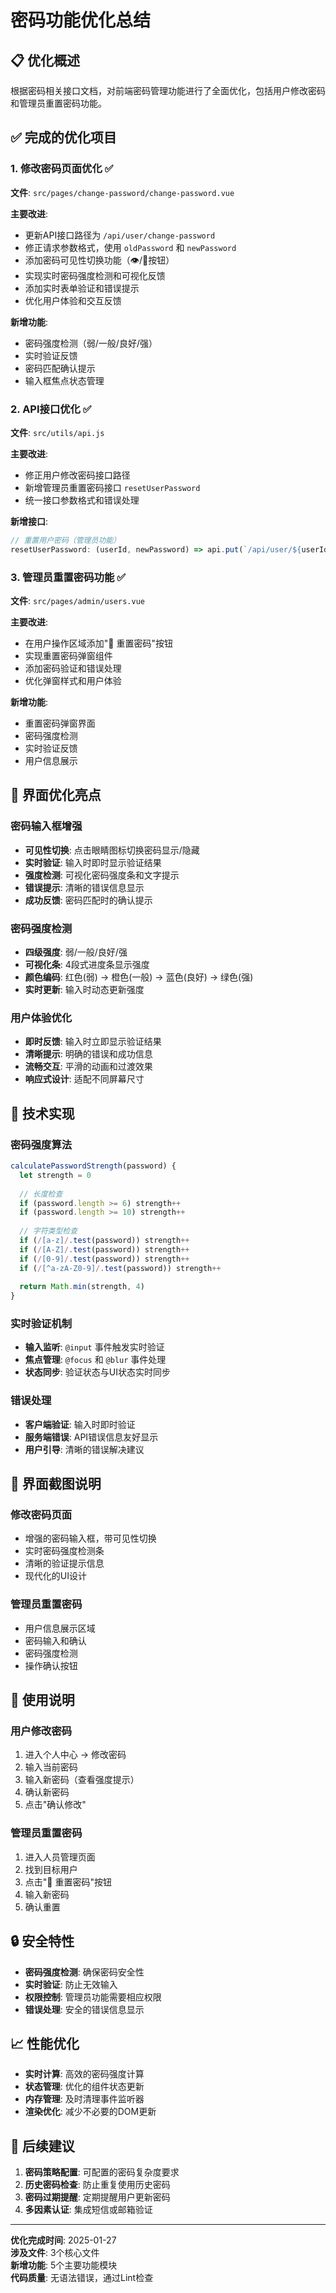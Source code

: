 # 密码功能优化总结

## 📋 优化概述

根据密码相关接口文档，对前端密码管理功能进行了全面优化，包括用户修改密码和管理员重置密码功能。

## ✅ 完成的优化项目

### 1. 修改密码页面优化 ✅

**文件**: `src/pages/change-password/change-password.vue`

**主要改进**:
- 更新API接口路径为 `/api/user/change-password`
- 修正请求参数格式，使用 `oldPassword` 和 `newPassword`
- 添加密码可见性切换功能（👁️/🙈按钮）
- 实现实时密码强度检测和可视化反馈
- 添加实时表单验证和错误提示
- 优化用户体验和交互反馈

**新增功能**:
- 密码强度检测（弱/一般/良好/强）
- 实时验证反馈
- 密码匹配确认提示
- 输入框焦点状态管理

### 2. API接口优化 ✅

**文件**: `src/utils/api.js`

**主要改进**:
- 修正用户修改密码接口路径
- 新增管理员重置密码接口 `resetUserPassword`
- 统一接口参数格式和错误处理

**新增接口**:
```javascript
// 重置用户密码（管理员功能）
resetUserPassword: (userId, newPassword) => api.put(`/api/user/${userId}/reset-password`, { newPassword })
```

### 3. 管理员重置密码功能 ✅

**文件**: `src/pages/admin/users.vue`

**主要改进**:
- 在用户操作区域添加"🔑 重置密码"按钮
- 实现重置密码弹窗组件
- 添加密码验证和错误处理
- 优化弹窗样式和用户体验

**新增功能**:
- 重置密码弹窗界面
- 密码强度检测
- 实时验证反馈
- 用户信息展示

## 🎨 界面优化亮点

### 密码输入框增强
- **可见性切换**: 点击眼睛图标切换密码显示/隐藏
- **实时验证**: 输入时即时显示验证结果
- **强度检测**: 可视化密码强度条和文字提示
- **错误提示**: 清晰的错误信息显示
- **成功反馈**: 密码匹配时的确认提示

### 密码强度检测
- **四级强度**: 弱/一般/良好/强
- **可视化条**: 4段式进度条显示强度
- **颜色编码**: 红色(弱) → 橙色(一般) → 蓝色(良好) → 绿色(强)
- **实时更新**: 输入时动态更新强度

### 用户体验优化
- **即时反馈**: 输入时立即显示验证结果
- **清晰提示**: 明确的错误和成功信息
- **流畅交互**: 平滑的动画和过渡效果
- **响应式设计**: 适配不同屏幕尺寸

## 🔧 技术实现

### 密码强度算法
```javascript
calculatePasswordStrength(password) {
  let strength = 0
  
  // 长度检查
  if (password.length >= 6) strength++
  if (password.length >= 10) strength++
  
  // 字符类型检查
  if (/[a-z]/.test(password)) strength++
  if (/[A-Z]/.test(password)) strength++
  if (/[0-9]/.test(password)) strength++
  if (/[^a-zA-Z0-9]/.test(password)) strength++
  
  return Math.min(strength, 4)
}
```

### 实时验证机制
- **输入监听**: `@input` 事件触发实时验证
- **焦点管理**: `@focus` 和 `@blur` 事件处理
- **状态同步**: 验证状态与UI状态实时同步

### 错误处理
- **客户端验证**: 输入时即时验证
- **服务端错误**: API错误信息友好显示
- **用户引导**: 清晰的错误解决建议

## 📱 界面截图说明

### 修改密码页面
- 增强的密码输入框，带可见性切换
- 实时密码强度检测条
- 清晰的验证提示信息
- 现代化的UI设计

### 管理员重置密码
- 用户信息展示区域
- 密码输入和确认
- 密码强度检测
- 操作确认按钮

## 🚀 使用说明

### 用户修改密码
1. 进入个人中心 → 修改密码
2. 输入当前密码
3. 输入新密码（查看强度提示）
4. 确认新密码
5. 点击"确认修改"

### 管理员重置密码
1. 进入人员管理页面
2. 找到目标用户
3. 点击"🔑 重置密码"按钮
4. 输入新密码
5. 确认重置

## 🔒 安全特性

- **密码强度检测**: 确保密码安全性
- **实时验证**: 防止无效输入
- **权限控制**: 管理员功能需要相应权限
- **错误处理**: 安全的错误信息显示

## 📈 性能优化

- **实时计算**: 高效的密码强度计算
- **状态管理**: 优化的组件状态更新
- **内存管理**: 及时清理事件监听器
- **渲染优化**: 减少不必要的DOM更新

## 🎯 后续建议

1. **密码策略配置**: 可配置的密码复杂度要求
2. **历史密码检查**: 防止重复使用历史密码
3. **密码过期提醒**: 定期提醒用户更新密码
4. **多因素认证**: 集成短信或邮箱验证

---

**优化完成时间**: 2025-01-27  
**涉及文件**: 3个核心文件  
**新增功能**: 5个主要功能模块  
**代码质量**: 无语法错误，通过Lint检查
